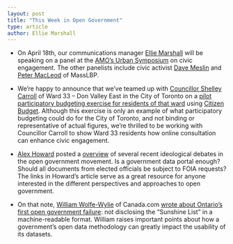 ```yaml
---
layout: post
title: "This Week in Open Government"
type: article
author: Ellie Marshall
---
```

- On April 18th, our communications manager [Ellie Marshall](http://www.opennorth.ca/team) will be speaking on a panel at the [AMO’s Urban Symposium](http://www.amo.on.ca/WCM/AMO/AMO_Content/Events/Urban_Symposium.aspx) on civic engagement. The other panelists include civic activist [Dave Meslin](http://meslin.wordpress.com/) and [Peter MacLeod](http://www.masslbp.com/people.php) of MassLBP.  

- We’re happy to announce that we’ve teamed up with [Councillor Shelley Carroll](http://www.shelleycarroll.ca/) of Ward 33 – Don Valley East in the City of Toronto on a [pilot participatory budgeting exercise for residents of that ward](http://ward33.citizenbudget.com) using [Citizen Budget](http://www.citizenbudget.com/). Although this exercise is only an example of what participatory budgeting could do for the City of Toronto, and not binding or representative of actual figures, we’re thrilled to be working with Councillor Carroll to show Ward 33 residents how online consultation can enhance civic engagement. 

- [Alex Howard](https://twitter.com/digiphile) posted a [overview](http://gov20.govfresh.com/beware-openwashing-question-secrecy-acknowledge-ideology/) of several recent ideological debates in the open government movement. Is a government data portal enough? Should all documents from elected officials be subject to FOIA requests? The links in Howard’s article serve as a great resource for anyone interested in the different perspectives and approaches to open government. 

- On that note, [William Wolfe-Wylie](http://o.canada.com/author/williamwolfewylie/) of Canada.com [wrote about Ontario’s first open government failure](http://o.canada.com/2013/03/28/grow-up-ontario/): not disclosing the “Sunshine List” in a machine-readable format. William raises important points about how a government’s open data methodology can greatly impact the usability of its datasets.
